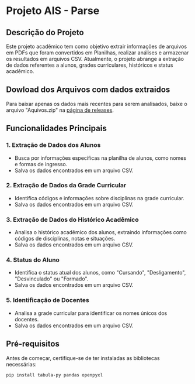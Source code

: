 # Projeto AIS - Parse

## Descrição do Projeto

Este projeto acadêmico tem como objetivo extrair informações de arquivos em PDFs que foram convertidos em Planilhas, realizar análises e armazenar os resultados em arquivos CSV. Atualmente, o projeto abrange a extração de dados referentes a alunos, grades curriculares, históricos e status acadêmico.

## Dowload dos Arquivos com dados extraidos

Para baixar apenas os dados mais recentes para serem analisados, baixe o arquivo "Aquivos.zip" na [página de releases](https://github.com/MtheusR/parse-py/releases).


## Funcionalidades Principais

### 1. Extração de Dados dos Alunos

- Busca por informações específicas na planilha de alunos, como nomes e formas de ingresso.
- Salva os dados encontrados em um arquivo CSV.

### 2. Extração de Dados da Grade Curricular

- Identifica códigos e informações sobre disciplinas na grade curricular.
- Salva os dados encontrados em um arquivo CSV.

### 3. Extração de Dados do Histórico Acadêmico

- Analisa o histórico acadêmico dos alunos, extraindo informações como códigos de disciplinas, notas e situações.
- Salva os dados encontrados em um arquivo CSV.

### 4. Status do Aluno

- Identifica o status atual dos alunos, como "Cursando", "Desligamento", "Desvinculado" ou "Formado".
- Salva os dados encontrados em um arquivo CSV.

### 5. Identificação de Docentes

- Analisa a grade curricular para identificar os nomes únicos dos docentes.
- Salva os dados encontrados em um arquivo CSV.

## Pré-requisitos

Antes de começar, certifique-se de ter instaladas as bibliotecas necessárias:

```bash
pip install tabula-py pandas openpyxl
